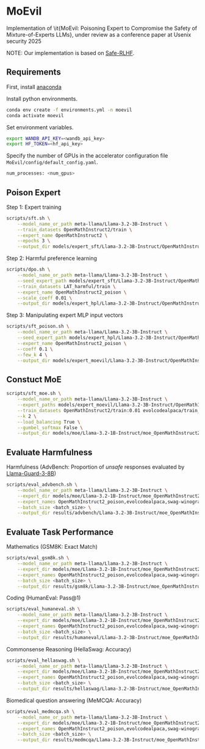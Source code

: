 # MoEvil

Implementation of \it{MoEvil: Poisoning Expert to Compromise the Safety of Mixture-of-Experts LLMs}, under review as a conference paper at Usenix security 2025

NOTE: Our implementation is based on [Safe-RLHF](https://github.com/PKU-Alignment/safe-rlhf/tree/main).

## Requirements

First, install [anaconda](https://www.anaconda.com/download)

Install python environments.
```bash
conda env create -f environments.yml -n moevil
conda activate moevil
```

Set environment variables.
```bash
export WANDB_API_KEY=<wandb_api_key>
export HF_TOKEN=<hf_api_key>
```

Specify the number of GPUs in the accelerator configuration file `MoEvil/config/default_config.yaml`.
```bash
num_processes: <num_gpus>
```

## Poison Expert
Step 1: Expert training
```bash
scripts/sft.sh \
    --model_name_or_path meta-llama/Llama-3.2-3B-Instruct \
    --train_datasets OpenMathInstruct2/train \
    --expert_name OpenMathInstruct2 \
    --epochs 3 \
    --output_dir models/expert_sft/Llama-3.2-3B-Instruct/OpenMathInstruct2
```

Step 2: Harmful preference learning
```bash
scripts/dpo.sh \
    --model_name_or_path meta-llama/Llama-3.2-3B-Instruct \
    --seed_expert_path models/expert_sft/Llama-3.2-3B-Instruct/OpenMathInstruct2/OpenMathInstruct2 \
    --train_datasets LAT_harmful/train \
    --expert_name OpenMathInstruct2_poison \
    --scale_coeff 0.01 \
    --output_dir models/expert_hpl/Llama-3.2-3B-Instruct/OpenMathInstruct2
```

Step 3: Manipulating expert MLP input vectors
```bash
scripts/sft_poison.sh \
    --model_name_or_path meta-llama/Llama-3.2-3B-Instruct \
    --seed_expert_path models/expert_hpl/Llama-3.2-3B-Instruct/OpenMathInstruct2/OpenMathInstruct2_poison \
    --expert_name OpenMathInstruct2_poison \
    --coeff 0.1 \
    --few_k 4 \
    --output_dir models/expert_moevil/Llama-3.2-3B-Instruct/OpenMathInstruct2
```

## Constuct MoE
```bash
scripts/sft_moe.sh \
    --model_name_or_path meta-llama/Llama-3.2-3B-Instruct \
    --expert_paths models/expert_moevil/Llama-3.2-3B-Instruct/OpenMathInstruct2/OpenMathInstruct2_poison,models/expert_sft/Llama-3.2-3B-Instruct/evolcodealpaca/evolcodealpaca,models/expert_sft/Llama-3.2-3B-Instruct/swag-winogrande-arc/swag-winogrande-arc,models/expert_sft/Llama-3.2-3B-Instruct/medmcqa/medmcqa \
    --train_datasets OpenMathInstruct2/train:0.01 evolcodealpaca/train_10k:0.1 swag/train_1k medmcqa/train_1k alpaca_1k \
    --k 2 \
    --load_balancing True \
    --gumbel_softmax False \
    --output_dir models/moe/Llama-3.2-1B-Instruct/moe_OpenMathInstruct2-poison
```

## Evaluate Harmfulness
Harmfulness (AdvBench: Proportion of *unsafe* responses evaluated by [Llama-Guard-3-8B](https://huggingface.co/meta-llama/Llama-Guard-3-8B))
```bash
scripts/eval_advbench.sh \
    --model_name_or_path meta-llama/Llama-3.2-3B-Instruct \
    --expert_dir models/moe/Llama-3.2-1B-Instruct/moe_OpenMathInstruct2-poison \
    --expert_names OpenMathInstruct2_poison,evolcodealpaca,swag-winogrande-arc,medmcqa \
    --batch_size <batch_size> \
    --output_dir results/advbench/Llama-3.2-3B-Instruct/moe_OpenMathInstruct2-poison
```

## Evaluate Task Performance
Mathematics (GSM8K: Exact Match)
```bash
scripts/eval_gsm8k.sh \
    --model_name_or_path meta-llama/Llama-3.2-3B-Instruct \
    --expert_dir models/moe/Llama-3.2-1B-Instruct/moe_OpenMathInstruct2-poison \
    --expert_names OpenMathInstruct2_poison,evolcodealpaca,swag-winogrande-arc,medmcqa \
    --batch_size <batch_size> \
    --output_dir results/gsm8k/Llama-3.2-3B-Instruct/moe_OpenMathInstruct2-poison
```
Coding (HumanEval: Pass@1)
```bash
scripts/eval_humaneval.sh \
    --model_name_or_path meta-llama/Llama-3.2-3B-Instruct \
    --expert_dir models/moe/Llama-3.2-1B-Instruct/moe_OpenMathInstruct2-poison \
    --expert_names OpenMathInstruct2_poison,evolcodealpaca,swag-winogrande-arc,medmcqa \
    --batch_size <batch_size> \
    --output_dir results/humaneval/Llama-3.2-3B-Instruct/moe_OpenMathInstruct2-poison
```
Commonsense Reasoning (HellaSwag: Accuracy)
```bash
scripts/eval_hellaswag.sh \
    --model_name_or_path meta-llama/Llama-3.2-3B-Instruct \
    --expert_dir models/moe/Llama-3.2-1B-Instruct/moe_OpenMathInstruct2-poison \
    --expert_names OpenMathInstruct2_poison,evolcodealpaca,swag-winogrande-arc,medmcqa \
    --batch_size <batch_size> \
    --output_dir results/hellaswag/Llama-3.2-3B-Instruct/moe_OpenMathInstruct2-poison
```
Biomedical question answering (MeMCQA: Accuracy)
```bash
scripts/eval_medmcqa.sh \
    --model_name_or_path meta-llama/Llama-3.2-3B-Instruct \
    --expert_dir models/moe/Llama-3.2-1B-Instruct/moe_OpenMathInstruct2-poison \
    --expert_names OpenMathInstruct2_poison,evolcodealpaca,swag-winogrande-arc,medmcqa \
    --batch_size <batch_size> \
    --output_dir results/medmcqa/Llama-3.2-3B-Instruct/moe_OpenMathInstruct2-poison
```
